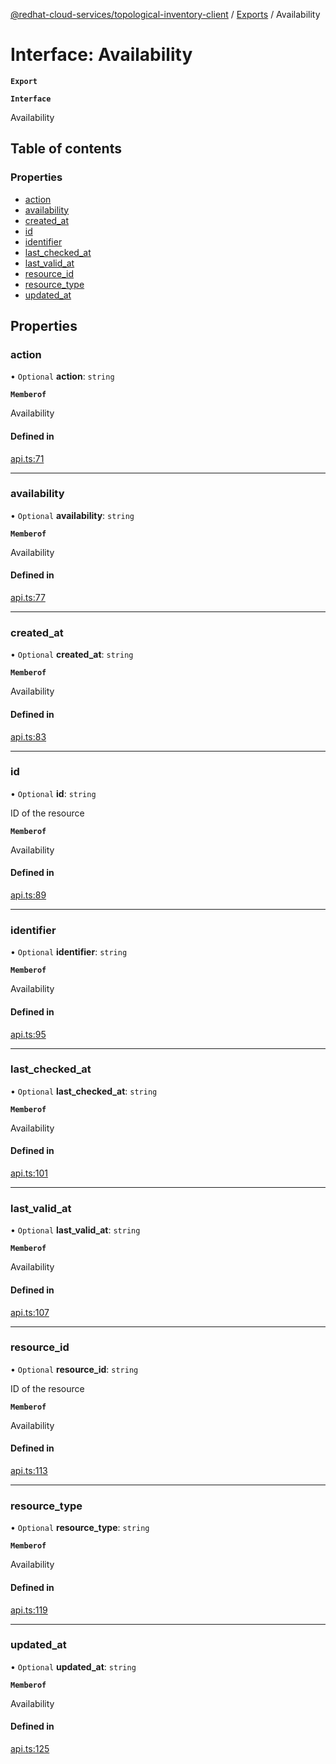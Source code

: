 [@redhat-cloud-services/topological-inventory-client](../README.md) / [Exports](../modules.md) / Availability

# Interface: Availability

**`Export`**

**`Interface`**

Availability

## Table of contents

### Properties

- [action](Availability.md#action)
- [availability](Availability.md#availability)
- [created\_at](Availability.md#created_at)
- [id](Availability.md#id)
- [identifier](Availability.md#identifier)
- [last\_checked\_at](Availability.md#last_checked_at)
- [last\_valid\_at](Availability.md#last_valid_at)
- [resource\_id](Availability.md#resource_id)
- [resource\_type](Availability.md#resource_type)
- [updated\_at](Availability.md#updated_at)

## Properties

### action

• `Optional` **action**: `string`

**`Memberof`**

Availability

#### Defined in

[api.ts:71](https://github.com/RedHatInsights/javascript-clients/blob/master/packages/topological-inventory/api.ts#L71)

___

### availability

• `Optional` **availability**: `string`

**`Memberof`**

Availability

#### Defined in

[api.ts:77](https://github.com/RedHatInsights/javascript-clients/blob/master/packages/topological-inventory/api.ts#L77)

___

### created\_at

• `Optional` **created\_at**: `string`

**`Memberof`**

Availability

#### Defined in

[api.ts:83](https://github.com/RedHatInsights/javascript-clients/blob/master/packages/topological-inventory/api.ts#L83)

___

### id

• `Optional` **id**: `string`

ID of the resource

**`Memberof`**

Availability

#### Defined in

[api.ts:89](https://github.com/RedHatInsights/javascript-clients/blob/master/packages/topological-inventory/api.ts#L89)

___

### identifier

• `Optional` **identifier**: `string`

**`Memberof`**

Availability

#### Defined in

[api.ts:95](https://github.com/RedHatInsights/javascript-clients/blob/master/packages/topological-inventory/api.ts#L95)

___

### last\_checked\_at

• `Optional` **last\_checked\_at**: `string`

**`Memberof`**

Availability

#### Defined in

[api.ts:101](https://github.com/RedHatInsights/javascript-clients/blob/master/packages/topological-inventory/api.ts#L101)

___

### last\_valid\_at

• `Optional` **last\_valid\_at**: `string`

**`Memberof`**

Availability

#### Defined in

[api.ts:107](https://github.com/RedHatInsights/javascript-clients/blob/master/packages/topological-inventory/api.ts#L107)

___

### resource\_id

• `Optional` **resource\_id**: `string`

ID of the resource

**`Memberof`**

Availability

#### Defined in

[api.ts:113](https://github.com/RedHatInsights/javascript-clients/blob/master/packages/topological-inventory/api.ts#L113)

___

### resource\_type

• `Optional` **resource\_type**: `string`

**`Memberof`**

Availability

#### Defined in

[api.ts:119](https://github.com/RedHatInsights/javascript-clients/blob/master/packages/topological-inventory/api.ts#L119)

___

### updated\_at

• `Optional` **updated\_at**: `string`

**`Memberof`**

Availability

#### Defined in

[api.ts:125](https://github.com/RedHatInsights/javascript-clients/blob/master/packages/topological-inventory/api.ts#L125)

